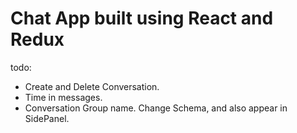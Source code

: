 # Chat App built using React and Redux
todo:
- Create and Delete Conversation.
- Time in messages.
- Conversation Group name. Change Schema, and also appear in SidePanel.

